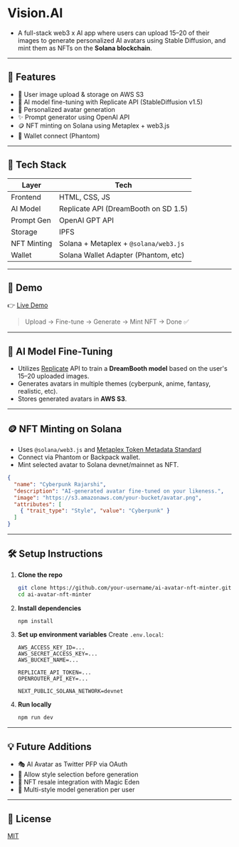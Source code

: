 # Vision.AI

- A full-stack web3 x AI app where users can upload 15–20 of their images to generate personalized AI avatars using Stable Diffusion, and mint them as NFTs on the **Solana blockchain**.

---

## 🚀 Features


- 💾 User image upload & storage on AWS S3
- 🧠 AI model fine-tuning with Replicate API (StableDiffusion v1.5)
- 🎨 Personalized avatar generation
- ✨ Prompt generator using OpenAI API
- 🪙 NFT minting on Solana using Metaplex + web3.js
- 👛 Wallet connect (Phantom)

---

## 🧱 Tech Stack

| Layer         | Tech                                      |
|---------------|-------------------------------------------|
| Frontend      | HTML, CSS, JS                   |        |
| AI Model      | Replicate API (DreamBooth on SD 1.5)      |
| Prompt Gen    | OpenAI GPT API                            |
| Storage       | IPFS                                      |
| NFT Minting   | Solana + Metaplex + `@solana/web3.js`     |
| Wallet        | Solana Wallet Adapter (Phantom, etc)      |

---

## 🧪 Demo

👉 [Live Demo](.vercel.app)

> Upload → Fine-tune → Generate → Mint NFT → Done ✅

---
## 🧠 AI Model Fine-Tuning

- Utilizes [Replicate](https://replicate.com/) API to train a **DreamBooth model** based on the user's 15–20 uploaded images.
- Generates avatars in multiple themes (cyberpunk, anime, fantasy, realistic, etc).
- Stores generated avatars in **AWS S3**.

---

## 🪙 NFT Minting on Solana

- Uses `@solana/web3.js` and [Metaplex Token Metadata Standard](https://docs.metaplex.com/token-metadata/overview)
- Connect via Phantom or Backpack wallet.
- Mint selected avatar to Solana devnet/mainnet as NFT.

```json
{
  "name": "Cyberpunk Rajarshi",
  "description": "AI-generated avatar fine-tuned on your likeness.",
  "image": "https://s3.amazonaws.com/your-bucket/avatar.png",
  "attributes": [
    { "trait_type": "Style", "value": "Cyberpunk" }
  ]
}
```

---

## 🛠️ Setup Instructions

1. **Clone the repo**
   ```bash
   git clone https://github.com/your-username/ai-avatar-nft-minter.git
   cd ai-avatar-nft-minter
   ```

2. **Install dependencies**
   ```bash
   npm install
   ```

3. **Set up environment variables**
   Create `.env.local`:
   ```env
   AWS_ACCESS_KEY_ID=...
   AWS_SECRET_ACCESS_KEY=...
   AWS_BUCKET_NAME=...

   REPLICATE_API_TOKEN=...
   OPENROUTER_API_KEY=...

   NEXT_PUBLIC_SOLANA_NETWORK=devnet
   ```

4. **Run locally**
   ```bash
   npm run dev
   ```
---

## 💡 Future Additions

- 🎭 AI Avatar as Twitter PFP via OAuth
- 🎨 Allow style selection before generation
- 🔁 NFT resale integration with Magic Eden
- 🧬 Multi-style model generation per user

---

## 📜 License

[MIT](LICENSE)


